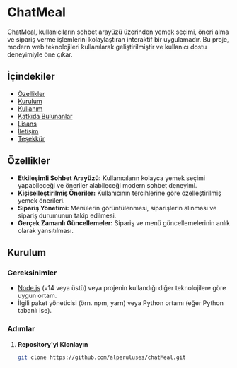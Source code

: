 # ChatMeal

ChatMeal, kullanıcıların sohbet arayüzü üzerinden yemek seçimi, öneri alma ve sipariş verme işlemlerini kolaylaştıran interaktif bir uygulamadır. Bu proje, modern web teknolojileri kullanılarak geliştirilmiştir ve kullanıcı dostu deneyimiyle öne çıkar.

## İçindekiler

- [Özellikler](#özellikler)
- [Kurulum](#kurulum)
- [Kullanım](#kullanım)
- [Katkıda Bulunanlar](#katkıda-bulunanlar)
- [Lisans](#lisans)
- [İletişim](#iletişim)
- [Teşekkür](#teşekkür)

## Özellikler

- **Etkileşimli Sohbet Arayüzü:** Kullanıcıların kolayca yemek seçimi yapabileceği ve öneriler alabileceği modern sohbet deneyimi.
- **Kişiselleştirilmiş Öneriler:** Kullanıcının tercihlerine göre özelleştirilmiş yemek önerileri.
- **Sipariş Yönetimi:** Menülerin görüntülenmesi, siparişlerin alınması ve sipariş durumunun takip edilmesi.
- **Gerçek Zamanlı Güncellemeler:** Sipariş ve menü güncellemelerinin anlık olarak yansıtılması.

## Kurulum

### Gereksinimler

- [Node.js](https://nodejs.org/) (v14 veya üstü) veya projenin kullandığı diğer teknolojilere göre uygun ortam.
- İlgili paket yöneticisi (örn. npm, yarn) veya Python ortamı (eğer Python tabanlı ise).

### Adımlar

1. **Repository'yi Klonlayın**

   ```bash
   git clone https://github.com/alperuluses/chatMeal.git
